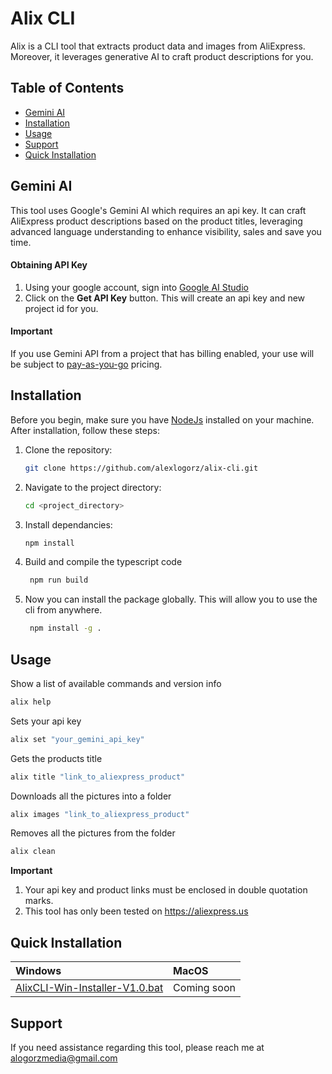 # Alix CLI

Alix is a CLI tool that extracts product data and images from AliExpress. Moreover, it leverages generative AI to craft product descriptions for you.

## Table of Contents

- [Gemini AI](#gemini-ai)
- [Installation](#installation)
- [Usage](#usage)
- [Support](#support)
- [Quick Installation](#quick-installation)

## Gemini AI
This tool uses Google's Gemini AI which requires an api key. It can craft AliExpress product descriptions based on the product titles, leveraging advanced language understanding to enhance visibility, sales and save you time.

#### Obtaining API Key
1. Using your google account, sign into [Google AI Studio](https://ai.google.dev/aistudio)
2. Click on the **Get API Key** button. This will create an api key and new project id for you.

#### Important
If you use Gemini API from a project that has billing enabled, your use will be subject to [pay-as-you-go](https://ai.google.dev/pricing?_gl=1*czahyb*_ga*Nzk0MjIzOTI2LjE3MTc1MDczNDc.*_ga_P1DBVKWT6V*MTcxNzUzMzI4Ny4zLjEuMTcxNzUzNTI2NS42MC4wLjE0Njc2OTIxOTI.) pricing. 

## Installation

Before you begin, make sure you have [NodeJs](https://nodejs.org/en/download/package-manager) installed on your machine. After installation, follow these steps:

1. Clone the repository:
   ```bash
   git clone https://github.com/alexlogorz/alix-cli.git
   ```
2. Navigate to the project directory:
   ```bash
   cd <project_directory>
   ```
3. Install dependancies:
   ```bash
   npm install
   ```
4. Build and compile the typescript code
   ```bash
    npm run build
   ```
5. Now you can install the package globally. This will allow you to use the cli from anywhere.
   ```bash
    npm install -g .
   ```

## Usage
Show a list of available commands and version info
``` bash
alix help
```

Sets your api key
``` bash
alix set "your_gemini_api_key"
```
Gets the products title
``` bash
alix title "link_to_aliexpress_product"
```
Downloads all the pictures into a folder
``` bash
alix images "link_to_aliexpress_product"
```
Removes all the pictures from the folder
``` bash
alix clean
```

**Important**
1. Your api key and product links must be enclosed in double quotation marks.
2. This tool has only been tested on https://aliexpress.us

## Quick Installation
| Windows      | MacOS    |
| :------------ | :------------ |
| [AlixCLI-Win-Installer-V1.0.bat](https://raw.githubusercontent.com/alexlogorz/alix-cli/main/AlixCLI-Win-Installer-V1.0.bat) | Coming soon |

## Support
If you need assistance regarding this tool, please reach me at alogorzmedia@gmail.com
